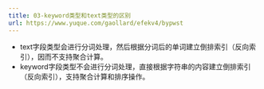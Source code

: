 ```yaml
---
title: 03-keyword类型和text类型的区别
url: https://www.yuque.com/gaollard/efekv4/bypwst
---
```


- text字段类型会进行分词处理，然后根据分词后的单词建立倒排索引（反向索引），因而不支持聚合计算。
- keyword字段类型不会进行分词处理，直接根据字符串的内容建立倒排索引（反向索引），支持聚合计算和排序操作。
